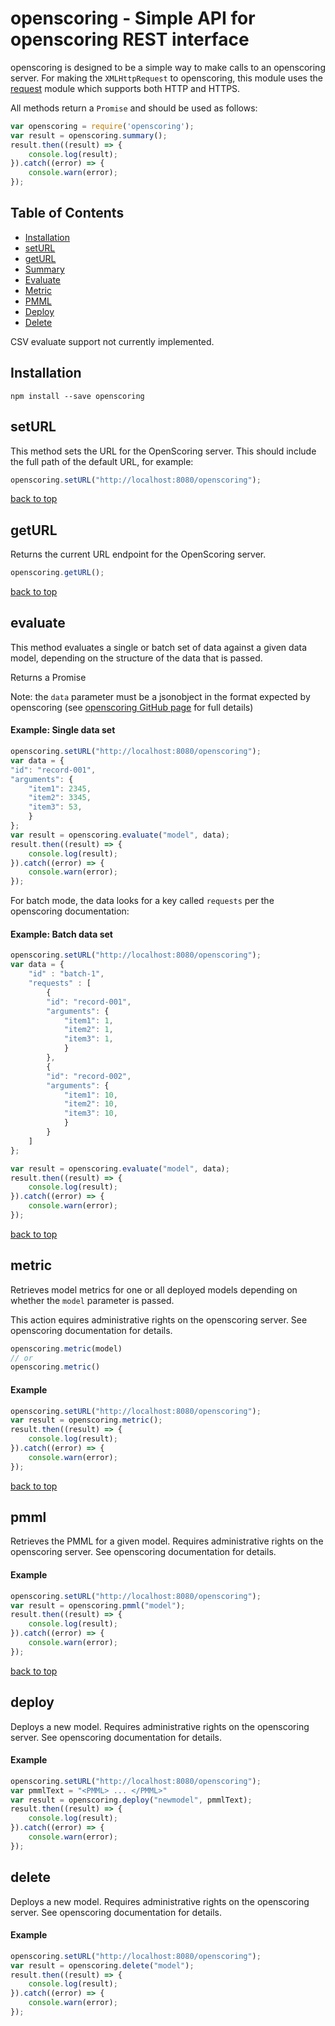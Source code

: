 # openscoring - Simple API for openscoring REST interface

openscoring is designed to be a simple way to make calls to an openscoring server. For making the `XMLHttpRequest` to openscoring, this module uses the [request](https://www.npmjs.com/package/request) module which supports both HTTP and HTTPS.

All methods return a `Promise` and should be used as follows:

```js
var openscoring = require('openscoring');
var result = openscoring.summary();
result.then((result) => {
	console.log(result);
}).catch((error) => {
	console.warn(error);
});
```

## Table of Contents

 - [Installation](#installation)
 - [setURL](#setURL)
 - [getURL](#getURL)
 - [Summary](#summary)
 - [Evaluate](#evaluate)
 - [Metric](#metric)
 - [PMML](#pmml)
 - [Deploy](#deploy)
 - [Delete](#delete)

CSV evaluate support not currently implemented.

## Installation

```
npm install --save openscoring
```

## setURL
This method sets the URL for the OpenScoring server. This should include the full path of the default URL, for example:

```js
openscoring.setURL("http://localhost:8080/openscoring");
```
[back to top](#table-of-contents)

## getURL
Returns the current URL endpoint for the OpenScoring server.

```js
openscoring.getURL();
```
[back to top](#table-of-contents)

## evaluate
This method evaluates a single or batch set of data against a given data model, depending on the structure of the data that is passed.

Returns a Promise

Note: the `data` parameter must be a jsonobject in the format expected by openscoring (see [openscoring GitHub page](http://github.com/openscoring/openscoring) for full details)

#### Example: Single data set
```js
openscoring.setURL("http://localhost:8080/openscoring");
var data = {
"id": "record-001",
"arguments": {
	"item1": 2345,
	"item2": 3345,
	"item3": 53,
	}
};
var result = openscoring.evaluate("model", data);
result.then((result) => {
	console.log(result);
}).catch((error) => {
	console.warn(error);
});
```

For batch mode, the data looks for a key called `requests` per the openscoring documentation:

#### Example: Batch data set
```js
openscoring.setURL("http://localhost:8080/openscoring");
var data = {
	"id" : "batch-1",
	"requests" : [
		{
		"id": "record-001",
		"arguments": {
			"item1": 1,
			"item2": 1,
			"item3": 1,
			}
		},
		{
		"id": "record-002",
		"arguments": {
			"item1": 10,
			"item2": 10,
			"item3": 10,
			}
		}	
	]
};

var result = openscoring.evaluate("model", data);
result.then((result) => {
	console.log(result);
}).catch((error) => {
	console.warn(error);
});
```

[back to top](#table-of-contents)

## metric
Retrieves model metrics for one or all deployed models depending on whether the `model` parameter is passed.

This action equires administrative rights on the openscoring server. See openscoring documentation for details.

```js
openscoring.metric(model)
// or
openscoring.metric()
```

#### Example
```js
openscoring.setURL("http://localhost:8080/openscoring");
var result = openscoring.metric();
result.then((result) => {
	console.log(result);
}).catch((error) => {
	console.warn(error);
});
```
[back to top](#table-of-contents)

## pmml
Retrieves the PMML for a given model. Requires administrative rights on the openscoring server. See openscoring documentation for details.


#### Example
```js
openscoring.setURL("http://localhost:8080/openscoring");
var result = openscoring.pmml("model");
result.then((result) => {
	console.log(result);
}).catch((error) => {
	console.warn(error);
});
```
[back to top](#table-of-contents)

## deploy
Deploys a new model. Requires administrative rights on the openscoring server. See openscoring documentation for details.

#### Example
```js
openscoring.setURL("http://localhost:8080/openscoring");
var pmmlText = "<PMML> ... </PMML>"
var result = openscoring.deploy("newmodel", pmmlText);
result.then((result) => {
	console.log(result);
}).catch((error) => {
	console.warn(error);
});
```

## delete
Deploys a new model. Requires administrative rights on the openscoring server. See openscoring documentation for details.

#### Example
```js
openscoring.setURL("http://localhost:8080/openscoring");
var result = openscoring.delete("model");
result.then((result) => {
	console.log(result);
}).catch((error) => {
	console.warn(error);
});
```